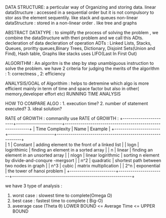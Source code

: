 DATA STRUCTURE: a perticular way of Organizing and storing data.
linear dataStructure : accessed in a sequential order but it is not compulsory to stor ass the element sequentily. like stack and queues
non-linear dataStructure : stored in a non-linear order . like tree and graphs

ABSTRACT DATATYPE : to simplify the process of solving the problem , we combine the dataStructure with theri problem and  we call this ADts. 
decleration of data 
decleration of operation
ADTs : Linked Lists, Stacks, Queues, proritty queues,Binary Trees, Dictionary, Disjoint Sets(Union and Find), Hash table, Graphs
like stacks uses LIFO(Last In First Out) 

ALGORITHM : An algoritm is the step by step unambiguous instruction to solve the problem.
we have 2 criteria for judging the merits of the algorithm : 1: correctness , 2: efficiency 

ANALYSIS/GOAL  of Algorithim : helps to detremine which algo is more efficient mainly in term of time and space  factor but also in other( memory,developer effort etc)
RUNNING TIME ANALYSIS 

HOW TO COMPARE ALGO : 
        1. execution time?
        2. number of statement executed?
        3. ideal solution?

RATE of GROWTH :
        commanilly use RATE of GROWTH :
        +-----------------------+-----------------------+------------------------------------------------------------+
        | Time Complexity       | Name                  | Example                                                    |
        +-----------------------+-----------------------+------------------------------------------------------------+  
        |        1              | Constant              |  adding element to the front of a linked list              |
        |      logn             | logirithimic          |  finding an element in a sorted array                      |
        |       n               | linear                |  finding an element in an unsorted array                   |
        |      nlogn            | linear logirithmic    |  sorting n element by divide-and-conqure   -mergsort       |
        |       n^2             | quadratic             |  shortest path between two nodes in graph                  |
        |       n^3             | cubic                 |  matrix multiplication                                     |
        |       2^n             | exponential           |  the tower of hanoi problem                                |
        +-----------------------+-----------------------+------------------------------------------------------------+

we have 3 type of analysis :
 1. worst case : slowest time to complete(Omega Ω)
 2. best case : fastest time to complete ( Big-O)
 3. aveerage case                       (Theta θ)
                LOWER BOUND <= Average Time <= UPPER BOUND




